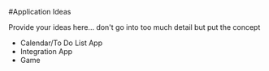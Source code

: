 #Application Ideas

Provide your ideas here... don't go into too much detail but put the concept

* Calendar/To Do List App
* Integration App
* Game
